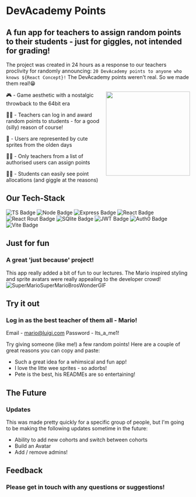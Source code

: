 # DevAcademy Points
## A fun app for teachers to assign random points to their students - just for giggles, not intended for grading!

The project was created in 24 hours as a response to our teachers proclivity for randomly announcing:
`20 DevAcademy points to anyone who knows ${React Concept}!`
The DevAcademy points weren't real. So we made them real!😁



<img align='right' src="https://repository-images.githubusercontent.com/731946486/f16438a3-b25b-4dc7-ba30-cabe67252358" width="230">

🎮 - Game aesthetic with a nostalgic throwback to the 64bit era

👩‍🏫 - Teachers can log in and award random points to students - for a good (silly) reason of course!

👾 - Users are represented by cute sprites from the olden days

👩‍🎓 - Only teachers from a list of authorised users can assign points

🧒🏻 - Students can easily see point allocations (and giggle at the reasons)


## Our Tech-Stack

 ![TS Badge](https://img.shields.io/badge/TypeScript-007ACC?style=for-the-badge&logo=typescript&logoColor=white) ![Node Badge](https://img.shields.io/badge/Node.js-43853D?style=for-the-badge&logo=node.js&logoColor=white) ![Express Badge](https://img.shields.io/badge/Express.js-404D59?style=for-the-badge) ![React Badge](https://img.shields.io/badge/React-20232A?style=for-the-badge&logo=react&logoColor=61DAFB) ![React Rout Badge](https://img.shields.io/badge/React_Router-CA4245?style=for-the-badge&logo=react-router&logoColor=white) ![SQlite Badge](https://img.shields.io/badge/SQLite-07405E?style=for-the-badge&logo=sqlite&logoColor=white) ![JWT Badge](https://img.shields.io/badge/json%20web%20tokens-323330?style=for-the-badge&logo=json-web-tokens&logoColor=pink) ![Auth0 Badge](https://img.shields.io/badge/Auth0-EB5424?logo=auth0&logoColor=fff&style=for-the-badge) ![Vite Badge](https://img.shields.io/badge/Vite-646CFF?logo=vite&logoColor=fff&style=for-the-badge)

## Just for fun

### A great 'just because' project!

This app really added a bit of fun to our lectures. The Mario inspired styling and sprite avatars were really appealing to the developer crowd! ![SuperMarioSuperMarioBrosWonderGIF](https://github.com/peter-hind/devacademy-points/assets/108807475/85f444b3-090d-4742-b6da-0575606242ae)

## Try it out

### Log in as the best teacher of them all - Mario!

Email - mario@luigi.com
Password - Its_a_me1!

Try giving someone (like me!) a few random points! Here are a couple of great reasons you can copy and paste:

* Such a great idea for a whimsical and fun app!
* I love the litte wee sprites - so adorbs!
* Pete is the best, his READMEs are so entertaining!


## The Future
### Updates

This was made pretty quickly for a specific group of people, but I'm going to be making the following updates sometime in the future:

* Ability to add new cohorts and switch between cohorts
* Build an Avatar
* Add / remove admins!


## Feedback
### Please get in touch with any questions or suggestions!
